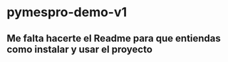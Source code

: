﻿# pymespro-demo-v1

 ## Me falta hacerte el Readme para que entiendas como instalar y usar el proyecto

